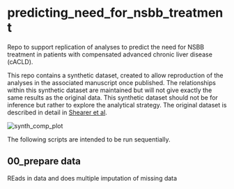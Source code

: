 # predicting_need_for_nsbb_treatment
Repo to support replication of analyses to predict the need for NSBB treatment in patients with compensated advanced chronic liver disease (cACLD).

This repo contains a synthetic dataset, created to allow reproduction of the analyses in the associated manuscript once published.  The relationships within this synthetic dataset are maintained but will not give exactly the same results as the original data.  This synthetic dataset should not be for inference but rather to explore the analytical strategy.  The original dataset is described in detail in [Shearer et al](https://www.cghjournal.org/article/S1542-3565(22)00290-7/pdf).

![synth_comp_plot](https://github.com/user-attachments/assets/03da39c9-3cf0-401c-b02e-ab7b59e150e5)

The following scripts are intended to be run sequentially.  
## 00_prepare data
REads in data and does multiple imputation of missing data